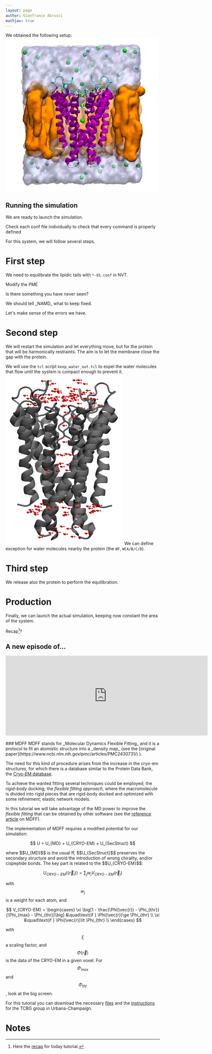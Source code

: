 ```yaml
---
layout: page
author: Gianfranco Abrusci
mathjax: true
---
```

<script src="https://cdnjs.cloudflare.com/ajax/libs/mathjax/2.7.0/MathJax.js?config=TeX-AMS-MML_HTMLorMML" type="text/javascript"></script>


We obtained the following setup:
<IMG class="displayed" src="../../img/tut5/setup.png" alt="" width="500" height="500">


## Running the simulation
We are ready to launch the simulation.

<p class="prompt prompt-attention">Check each conf file individually
to check that every command is properly defined </p>

For this system, we will follow several steps.

# First step
We need to equilibrate the lipidic tails with `*-01.conf` in NVT.

<p class="prompt prompt-attention">Modify the PME</p>
<p class="prompt prompt-attention">Is there something you have never seen?</p>
<p></p>
We should tell _NAMD_ what to keep fixed.

<p class="prompt prompt-question">Let's make sense
of the errors we have.</p>

# Second step
We will restart the simulation and let everything move,
but for the protein that will be harmonically restraints.
The aim is to let the membrane close the gap with the protein.

We will use the `tcl` script `keep_water_out.tcl` to expel the water
molecules that flow until the system is compact enough to prevent it.
<IMG class="displayed" src="../../img/tut5/keep_wat.png" alt="">
We can define exception for water molecules nearby the protein (the `WF`, `WCA/B/C/D`).

# Third step
We release also the protein to perform the equilibration.

# Production
Finally, we can launch the actual simulation, keeping now constant
the area of the system.

<p> </p>
<p> </p>
<p> </p>
<p> </p>
<p> </p>


Recap[^1]?

[^1]: Here the [recap](https://editor.p5js.org/Gianfree/full/Hy09u_ypX) for today tutorial.

## A new episode of...
<iframe class="center" frameborder="no" border="0" src="https://editor.p5js.org/Gianfree/embed/Sk4_1sphm" width="660px" height="260" ></iframe>

<p></p>
<p></p>
### MDFF
MDFF stands for _Molecular Dynamics Flexible Fitting_ and it is a protocol
to fit an atomistic structure into a _density map_ (see the [original paper](https://www.ncbi.nlm.nih.gov/pmc/articles/PMC2430731/) ).

The need for this kind of procedure arises from the increase in the cryo-em structures, for which there is a database similar to the Protein Data Bank,
the [Cryo-EM database](http://www.emdatabank.org/).

To achieve the wanted fitting several techniques could be employed; the _rigid-body_
docking; the _flexible fitting approach_, where the macromolecule is divided into rigid
pieces that are rigid-body docked and optimized with some refinement; elastic network models.

In this tutorial we will take advantage of the MD power to improve the _flexible fitting_
that can be obtained by other software (see the [reference article](https://www.sciencedirect.com/science/article/pii/S1046202309000887?via%3Dihub) on MDFF).



The implementation of MDFF requires a modified potential for our simulation:
<p align="center">
$$
U = U_{MD}  +  U_{CRYO-EM} + U_{SecStruct}
$$
</p>
where $$U_{MD}$$ is the usual ff, $$U_{SecStruct}$$ preserves the secondary structure
and avoid the introduction of wrong chirality, and/or cispeptide bonds.
The key part is related to the $$U_{CRYO-EM}$$:

$$
U_{CRYO-EM}(\{\vec{r}_i\}) = \sum_j w_j V_{CRYO-EM}(\vec{r}_j)
$$

with $$w_j$$ is a weight for each atom, and

$$
V_{CRYO-EM} =
\begin{cases}
  \xi \big[1 - \frac{\Phi(\vec{r}) - \Phi_{thr}}{\Phi_{max} - \Phi_{thr}}\big] &\quad\text{if } \Phi(\vec{r})\ge \Phi_{thr} \\
  \xi &\quad\text{if } \Phi(\vec{r})\lt \Phi_{thr} \\
\end{cases}
$$

with $$\xi$$ a scaling factor, and $$\Phi(\vec{r})$$ is the data of the CRYO-EM in a given voxel.
For $$\Phi_{max}$$ and $$\Phi_{thr}$$, look at the big screen.

For this tutorial you can download the necessary [files](https://www.ks.uiuc.edu/Training/Tutorials/science/mdff/mdff-tutorial-files.tar.gz) and the [instructions](https://www.ks.uiuc.edu/Training/Tutorials/science/mdff/tutorial_mdff.pdf) for the TCBG group in Urbana-Champaign.


# Notes
